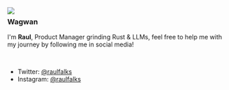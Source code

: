 <img align="left" src="https://cdn.discordapp.com/attachments/742720523150032947/1227762589413675050/nerv-logo-vector_1.png?ex=66299604&is=66172104&hm=2715e2ab7fa7d6967c6cbe99e2c18e1fa4e1d8041047803363a230f3ef3a1b5b&">

### Wagwan

I'm **Raul**, Product Manager grinding Rust & LLMs, feel free to help me with my journey by following me in social media!

<br>

- Twitter: [@raulfalks](https://twitter.com/raulfalks)
- Instagram: [@raulfalks](https://instagram.com/raulfalks)


